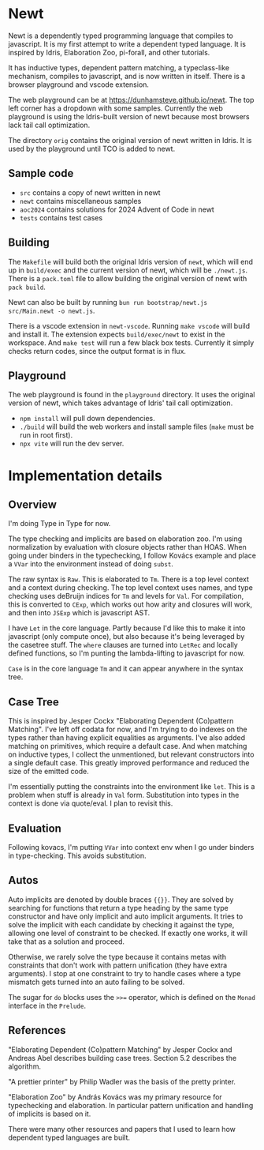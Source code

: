 
# Newt

Newt is a dependently typed programming language that compiles to javascript. It is
my first attempt to write a dependent typed language. It is inspired by Idris,
Elaboration Zoo, pi-forall, and other tutorials.

It has inductive types, dependent pattern matching, a typeclass-like mechanism, compiles
to javascript, and is now written in itself. There is a browser playground and vscode extension.

The web playground can be at https://dunhamsteve.github.io/newt. The top left corner
has a dropdown with some samples. Currently the web playground is using the Idris-built
version of newt because most browsers lack tail call optimization.

The directory `orig` contains the original version of newt written in Idris. It is used by the playground until TCO is added to newt.

## Sample code

- `src` contains a copy of newt written in newt
- `newt` contains miscellaneous samples
- `aoc2024` contains solutions for 2024 Advent of Code in newt
- `tests` contains test cases

## Building

The `Makefile` will build both the original Idris version of `newt`, which will end up in `build/exec` and the current version of newt, which will be `./newt.js`. There is a `pack.toml` file to allow building the original version of newt with `pack build`.

Newt can also be built by running `bun run bootstrap/newt.js src/Main.newt -o newt.js`.

There is a vscode extension in `newt-vscode`. Running `make vscode` will build and install it. The extension expects `build/exec/newt` to exist in the workspace. And `make test` will run a few black box tests. Currently it simply checks return codes, since the output format is in flux.

## Playground

The web playground is found in the `playground` directory. It uses the original version of newt, which takes advantage of Idris' tail call optimization.

- `npm install` will pull down dependencies.
- `./build` will build the web workers and install sample files (`make` must be run in root first).
- `npx vite` will run the dev server.

# Implementation details

## Overview

I'm doing Type in Type for now.

The type checking and implicits are based on elaboration zoo. I'm using normalization
by evaluation with closure objects rather than HOAS.  When going under binders in the
typechecking, I follow Kovács example and place a `VVar` into the environment instead of
doing `subst`.

The raw syntax is `Raw`. This is elaborated to `Tm`. There is a top level context and a
context during checking. The top level context uses names, and type checking uses deBruijn
indices for `Tm` and levels for `Val`.  For compilation, this is converted to `CExp`, which works out how arity and closures will work, and then into `JSExp` which is javascript AST.

I have `Let` in the core language. Partly because I'd like this to make it into javascript (only compute once), but also because it's being leveraged by the casetree stuff. The `where` clauses are turned into `LetRec` and locally defined functions, so I'm punting the lambda-lifting to javascript for now.

`Case` is in the core language `Tm` and it can appear anywhere in the syntax tree.

## Case Tree

This is inspired by Jesper Cockx "Elaborating Dependent (Co)pattern Matching". I've left off codata for now, and I'm trying to do indexes on the types rather than having explicit equalities as arguments. I've also added matching on primitives, which require a default case. And when matching on inductive types, I collect the unmentioned, but relevant constructors into a single default case. This greatly improved performance and reduced the size of the emitted code.


I'm essentially putting the constraints into the environment like `let`. This is a problem when stuff is already in `Val` form. Substitution into types in the context is done via quote/eval. I plan to revisit this.

## Evaluation

Following kovacs, I'm putting `VVar` into context env when I go under binders in type-checking. This avoids substitution.

## Autos

Auto implicits are denoted by double braces `{{}}`.  They are solved by searching for functions that return a type heading by the same type constructor and have only implicit and auto implicit arguments. It tries to solve the implicit with each candidate by checking it against the type, allowing one level of constraint to be checked. If exactly one works, it will take that as a solution and proceed.

Otherwise, we rarely solve the type because it contains metas with constraints that don't work with pattern unification (they have extra arguments).  I stop at one constraint to try to handle cases where a type mismatch gets turned into an auto failing to be solved.

The sugar for `do` blocks uses the `>>=` operator, which is defined on the `Monad` interface in the `Prelude`.

## References

"Elaborating Dependent (Co)pattern Matching" by Jesper Cockx and Andreas Abel describes building case trees. Section 5.2 describes the algorithm.

"A prettier printer" by Philip Wadler was the basis of the pretty printer.

"Elaboration Zoo" by András Kovács was my primary resource for typechecking and elaboration. In particular pattern unification and handling of implicits is based on it.

There were many other resources and papers that I used to learn how dependent typed languages are built.
